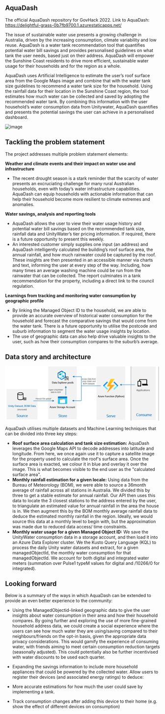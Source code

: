 ## AquaDash
The official AquaDash repository for GovHack 2022. Link to AquaDash: https://delightful-grass-0b7fb9700.1.azurestaticapps.net/

The issue of sustainable water use presents a growing challenge in Australia, driven by the increasing consumption, climate variability and low reuse. AquaDash is a water tank recommendation tool that quantifies potential water bill savings and provides personalised guidelines on what tank the user needs, based just on their address. AquaDash will empower the Sunshine Coast residents to drive more efficient, sustainable water usage for their households and for the region as a whole.

AquaDash uses Artificial Intelligence to estimate the user’s roof surface area from the Google Maps image and combine that with the water tank size guidelines to recommend a water tank size for the household. Using the rainfall data for their location in the Sunshine Coast region, the tool estimates how much water can be collected and saved by adopting the recommended water tank. By combining this information with the user household’s water consumption data from Unitywater, AquaDash quantifies and presents the potential savings the user can achieve in a personalised dashboard.

![image](https://user-images.githubusercontent.com/67055891/185778287-5f3d773e-ed7e-45bd-84d9-72b1eab5fb3b.png)

## Tackling the problem statement

The project addresses multiple problem statement elements:

__Weather and climate events and their impact on water use and infrastructure__

 * The recent drought season is a stark reminder that the scarcity of water presents an excruciating challenge for many rural Australian households, even with today’s water infrastructure capabilities. AquaDash can equip households with actionable information that can help their household become more resilient to climate extremes and anomalies.

__Water savings, analysis and reporting tools__

 * AquaDash allows the user to view their water usage history and potential water bill savings based on the recommended tank size, rainfall data and UnityWater’s tier pricing information. If required, there is a future opportunity to present this weekly.
 * An interested customer simply supplies one input (an address) and AquaDash intelligently calculated the building’s roof surface area, the annual rainfall, and how much rainwater could be captured by the roof. These insights are then presented in an accessible manner via charts and text, informing the user at every step of the way. Including, how many times an average washing machine could be run from the rainwater that can be collected. The report culminates in a tank recommendation for the property, including a direct link to the council regulation.

__Learnings from tracking and monitoring water consumption by geographic profile__

 * By linking the Managed Object ID to the household, we are able to provide an accurate overview of historical water consumption for the household and forecast the comparative savings that would come from the water tank. There is a future opportunity to utilise the postcode and suburb information to segment the water usage insights by location.
 * The use of geographic data can also help drive valuable insights to the user, such as how their consumption compares to the suburb’s average.

 ## Data story and architecture
 
 ![Architecture diagram](project_architecture.png)

 AquaDash utilises multiple datasets and Machine Learning techniques that can be divided into three key steps:

* __Roof surface area calculation and tank size estimation:__
AquaDash leverages the Google Maps API to decode addresses into latitude and longitude. From here, we once again use it to capture a satellite image for the property used to calculate the roof's surface area. Once the surface area is exacted, we colour it in blue and overlay it over the image. This is what becomes visible to the end user as the "calculated surface area".
* __Monthly rainfall estimation for a given locale:__ Using data from the Bureau of Meteorology (BOM), we were able to source a 36month average of rainfall across all stations in Australia. We divided this by three to get a stable estimate for annual rainfall. Our API then uses this data to locate the 3 closest stations to the address entered by the user, to triangulate an estimated value for annual rainfall in the area the house is in. We then augment this by the BOM monthly average rainfall data to deduce the estimated monthly rainfall in the region. Ideally, we would source this data at a monthly level to begin with, but the approximation was made due to reduced data access/ time constraints.
* __Monthly water usage for a given Managed Object ID:__ We save the UnityWater consumption data in a storage account, and then load it into an Azure Data Explorer cluster. We the Kusto Query Language (KQL) to process the daily Unity water datasets and extract, for a given managedObjectId, the monthly water consumption for that managedObjectId. We account for both digital and integrated water meters (summation over Pulse1 typeM values for digital and /10266/0 for integrated).

## Looking forward
Below is a summary of the ways in which AquaDash can be extended to provide an even better experience to the community:

* Using the ManagedObjectid-linked geographic data to give the user insights about water consumption in their area and how their household compares. By going further and exploring the use of more fine-grained household address data, we could create a social experience where the users can see how much water they are using/saving compared to their neighbours/friends on the opt-in basis, given the appropriate data privacy considerations. This would gamify the experience of consuming water, with friends aiming to meet certain consumption reduction targets (seasonally adjusted). This could potentially also be further incentivised with water discounts to be used each quarter.

* Expanding the savings information to include more household appliances that could be powered by the collected water. Allow users to register their devices (and associated energy ratings) to deduce:

 * More accurate estimations for how much the user could save by implementing a tank.
 * Track consumption changes after adding this device to their home (e.g. show the effect of different devices on consumption)
 
